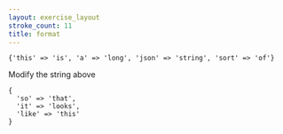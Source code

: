 ```yaml
---
layout: exercise_layout
stroke_count: 11
title: format
---
```


    {'this' => 'is', 'a' => 'long', 'json' => 'string', 'sort' => 'of'}

Modify the string above

    {
      'so' => 'that',
      'it' => 'looks',
      'like' => 'this'
    }

